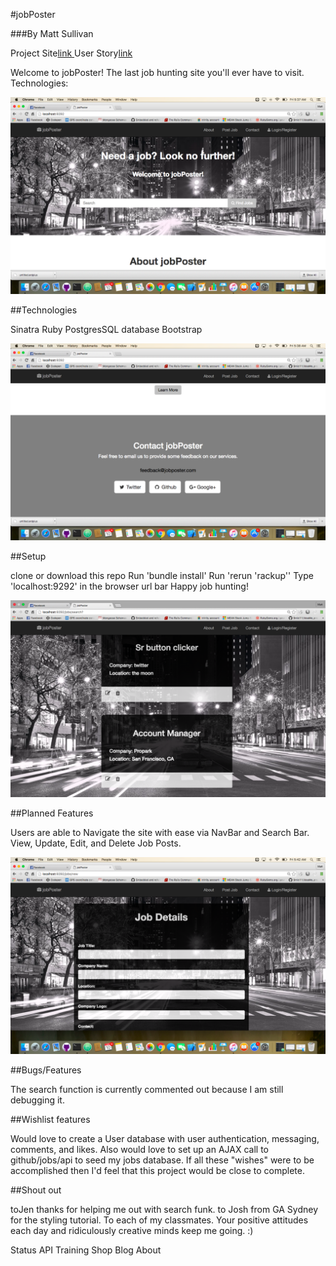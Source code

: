 #jobPoster

###By Matt Sullivan

Project Site[link
](https://obscure-mesa-15886.herokuapp.com/)
User Story[link ](https://trello.com/b/44STJ8Vi/jobs)

Welcome to jobPoster! The last job hunting site you'll ever have to visit.
Technologies:

![img](Home.png)

##Technologies

Sinatra
Ruby
PostgresSQL database
Bootstrap

![img](bottom-home.png)

##Setup

clone or download this repo
Run 'bundle install'
Run 'rerun 'rackup''
Type 'localhost:9292' in the browser url bar
Happy job hunting!

![img](index.png)

##Planned Features

Users are able to Navigate the site with ease via NavBar and Search Bar. View, Update, Edit, and Delete Job Posts.

![img](create.png)

##Bugs/Features

The search function is currently commented out because I am still debugging it.

##Wishlist features

Would love to create a User database with user authentication, messaging, comments, and likes.
Also would love to set up an AJAX call to github/jobs/api to seed my jobs database. If all these "wishes" were to be accomplished then I'd feel that this project would be close to complete.

##Shout out

toJen thanks for helping me out with search funk.
to Josh from GA Sydney for the styling tutorial.
To each of my classmates. Your positive attitudes each day and ridiculously creative minds keep me going. :)

Status API Training Shop Blog About
